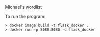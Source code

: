 Michael's wordlist

To run the program:

```
> docker image build -t flask_docker .
> docker run -p 8080:8080 -d flask_docker 
```